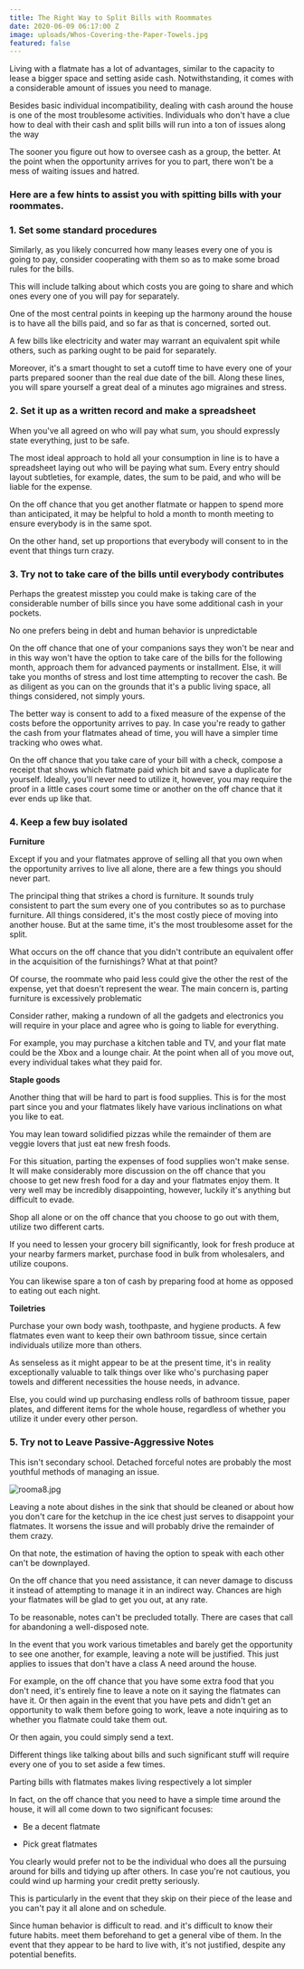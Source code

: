 ```yaml
---
title: The Right Way to Split Bills with Roommates
date: 2020-06-09 06:17:00 Z
image: uploads/Whos-Covering-the-Paper-Towels.jpg
featured: false
---
```


Living with a flatmate has a lot of advantages, similar to the capacity to lease a bigger space and setting aside cash. Notwithstanding, it comes with a considerable amount of issues you need to manage.

Besides basic individual incompatibility, dealing with cash around the house is one of the most troublesome activities. Individuals who don't have a clue how to deal with their cash and split bills will run into a ton of issues along the way

The sooner you figure out how to oversee cash as a group, the better. At the point when the opportunity arrives for you to part, there won't be a mess of waiting issues and hatred.

### Here are a few hints to assist you with spitting bills with your roommates.

### 1. Set some standard procedures

Similarly, as you likely concurred how many leases every one of you is going to pay, consider cooperating with them so as to make some broad rules for the bills.

This will include talking about which costs you are going to share and which ones every one of you will pay for separately.

One of the most central points in keeping up the harmony around the house is to have all the bills paid, and so far as that is concerned, sorted out.

A few bills like electricity and water may warrant an equivalent spit while others, such as parking ought to be paid for separately.

Moreover, it's a smart thought to set a cutoff time to have every one of your parts prepared sooner than the real due date of the bill. Along these lines, you will spare yourself a great deal of a minutes ago migraines and stress.

### 2. Set it up as a written record and make a spreadsheet

When you've all agreed on who will pay what sum, you should expressly state everything, just to be safe.

The most ideal approach to hold all your consumption in line is to have a spreadsheet laying out who will be paying what sum. Every entry should layout subtleties, for example, dates, the sum to be paid, and who will be liable for the expense.

On the off chance that you get another flatmate or happen to spend more than anticipated, it may be helpful to hold a month to month meeting to ensure everybody is in the same spot.

On the other hand, set up proportions that everybody will consent to in the event that things turn crazy.

### 3. Try not to take care of the bills until everybody contributes

Perhaps the greatest misstep you could make is taking care of the considerable number of bills since you have some additional cash in your pockets.

No one prefers being in debt and human behavior is unpredictable

On the off chance that one of your companions says they won't be near and in this way won't have the option to take care of the bills for the following month, approach them for advanced payments or installment. Else, it will take you months of stress and lost time attempting to recover the cash. Be as diligent as you can on the grounds that it's a public living space, all things considered, not simply yours.

The better way is consent to add to a fixed measure of the expense of the costs before the opportunity arrives to pay. In case you're ready to gather the cash from your flatmates ahead of time, you will have a simpler time tracking who owes what.

On the off chance that you take care of your bill with a check, compose a receipt that shows which flatmate paid which bit and save a duplicate for yourself. Ideally, you'll never need to utilize it, however, you may require the proof in a little cases court some time or another on the off chance that it ever ends up like that.

### 4. Keep a few buy isolated

**Furniture**

Except if you and your flatmates approve of selling all that you own when the opportunity arrives to live all alone, there are a few things you should never part.

The principal thing that strikes a chord is furniture. It sounds truly consistent to part the sum every one of you contributes so as to purchase furniture. All things considered, it's the most costly piece of moving into another house. But at the same time, it's the most troublesome asset for the split.

What occurs on the off chance that you didn't contribute an equivalent offer in the acquisition of the furnishings? What at that point?

Of course, the roommate who paid less could give the other the rest of the expense, yet that doesn't represent the wear. The main concern is, parting furniture is excessively problematic

Consider rather, making a rundown of all the gadgets and electronics you will require in your place and agree who is going to liable for everything.

For example, you may purchase a kitchen table and TV, and your flat mate could be the Xbox and a lounge chair. At the point when all of you move out, every individual takes what they paid for.

**Staple goods**

Another thing that will be hard to part is food supplies. This is for the most part since you and your flatmates likely have various inclinations on what you like to eat.

You may lean toward solidified pizzas while the remainder of them are veggie lovers that just eat new fresh foods.

For this situation, parting the expenses of food supplies won't make sense. It will make considerably more discussion on the off chance that you choose to get new fresh food for a day and your flatmates enjoy them. It very well may be incredibly disappointing, however, luckily it's anything but difficult to evade.

Shop all alone or on the off chance that you choose to go out with them, utilize two different carts.

If you need to lessen your grocery bill significantly, look for fresh produce at your nearby farmers market, purchase food in bulk from wholesalers, and utilize coupons.

You can likewise spare a ton of cash by preparing food at home as opposed to eating out each night.

**Toiletries**

Purchase your own body wash, toothpaste, and hygiene products. A few flatmates even want to keep their own bathroom tissue, since certain individuals utilize more than others.

As senseless as it might appear to be at the present time, it's in reality exceptionally valuable to talk things over like who's purchasing paper towels and different necessities the house needs, in advance.

Else, you could wind up purchasing endless rolls of bathroom tissue, paper plates, and different items for the whole house, regardless of whether you utilize it under every other person.

### **5. Try not to Leave Passive-Aggressive Notes**

This isn't secondary school. Detached forceful notes are probably the most youthful methods of managing an issue.

![rooma8.jpg](/uploads/rooma8.jpg)

Leaving a note about dishes in the sink that should be cleaned or about how you don't care for the ketchup in the ice chest just serves to disappoint your flatmates. It worsens the issue and will probably drive the remainder of them crazy.

On that note, the estimation of having the option to speak with each other can't be downplayed.

On the off chance that you need assistance, it can never damage to discuss it instead of attempting to manage it in an indirect way. Chances are high your flatmates will be glad to get you out, at any rate.

To be reasonable, notes can't be precluded totally. There are cases that call for abandoning a well-disposed note.

In the event that you work various timetables and barely get the opportunity to see one another, for example, leaving a note will be justified. This just applies to issues that don't have a class A need around the house.

For example, on the off chance that you have some extra food that you don't need, it's entirely fine to leave a note on it saying the flatmates can have it. Or then again in the event that you have pets and didn't get an opportunity to walk them before going to work, leave a note inquiring as to whether you flatmate could take them out.

Or then again, you could simply send a text.

Different things like talking about bills and such significant stuff will require every one of you to set aside a few times.

Parting bills with flatmates makes living respectively a lot simpler

In fact, on the off chance that you need to have a simple time around the house, it will all come down to two significant focuses:

* Be a decent flatmate

* Pick great flatmates

You clearly would prefer not to be the individual who does all the pursuing around for bills and tidying up after others. In case you're not cautious, you could wind up harming your credit pretty seriously.

This is particularly in the event that they skip on their piece of the lease and you can't pay it all alone and on schedule.

Since human behavior is difficult to read. and it's difficult to know their future habits. meet them beforehand to get a general vibe of them. In the event that they appear to be hard to live with, it's not justified, despite any potential benefits.